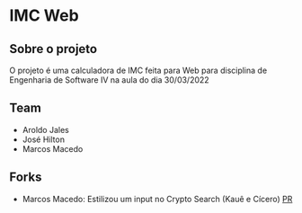 # IMC Web

## Sobre o projeto
O projeto é uma calculadora de IMC feita para Web para disciplina de Engenharia de Software IV na aula do dia 30/03/2022

## Team
- Aroldo Jales  
- José Hilton  
- Marcos Macedo  

## Forks
- Marcos Macedo: Estilizou um input no Crypto Search (Kauê e Cícero) [PR](https://github.com/kauecdev/crypto-react-app/pull/10)